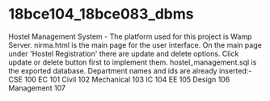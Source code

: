 # 18bce104_18bce083_dbms
Hostel Management System -
The platform used for this project is Wamp Server.
nirma.html is the main page for the user interface.
On the main page under 'Hostel Registration' there are update and delete options.
Click update or delete button first to implement them.
hostel_management.sql is the exported database.
Department names and ids are already inserted:-
CSE 100
EC  101
Civil 102
Mechanical 103
IC 104
EE 105
Design 106
Management 107
